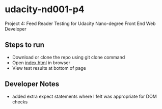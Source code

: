 # udacity-nd001-p4
Project 4: Feed Reader Testing for Udacity Nano-degree Front End Web Developer

## Steps to run
- Download or clone the repo using git clone command
- Open [index.html](../master/index.html) in browser
- View test results at bottom of page

## Developer Notes
- added extra expect statements where I felt was appropriate for DOM checks
